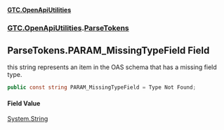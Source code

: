 #### [GTC.OpenApiUtilities](GTC.OpenApiUtilities.md 'GTC.OpenApiUtilities')
### [GTC.OpenApiUtilities](GTC.OpenApiUtilities.md#GTC.OpenApiUtilities 'GTC.OpenApiUtilities').[ParseTokens](GTC.OpenApiUtilities.md#GTC.OpenApiUtilities.ParseTokens 'GTC.OpenApiUtilities.ParseTokens')

## ParseTokens.PARAM_MissingTypeField Field

this string represents an item in the OAS schema that has a missing field type.

```csharp
public const string PARAM_MissingTypeField = Type Not Found;
```

#### Field Value
[System.String](https://docs.microsoft.com/en-us/dotnet/api/System.String 'System.String')